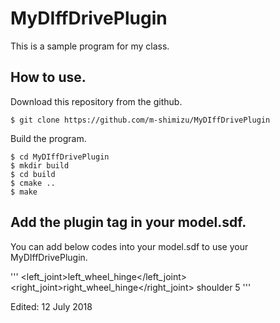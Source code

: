 # MyDIffDrivePlugin  
This is a sample program for my class.  

## How to use.  
Download this repository from the github.  

    $ git clone https://github.com/m-shimizu/MyDIffDrivePlugin  

Build the program.  

    $ cd MyDIffDrivePlugin  
    $ mkdir build  
    $ cd build  
    $ cmake ..  
    $ make  

## Add the plugin tag in your model.sdf.  
You can add below codes into your model.sdf to use your MyDIffDrivePlugin.

'''
    <plugin filename="libDiffDrivePlugin.so" name="diff_drive">
      <left_joint>left_wheel_hinge</left_joint>
      <right_joint>right_wheel_hinge</right_joint>
      <shoulderTAG>shoulder</shoulderTAG>
      <torque>5</torque>
    </plugin>
'''

Edited: 12 July 2018
